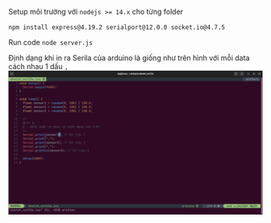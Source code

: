 Setup môi trường với `nodejs >= 14.x` cho từng folder
```
npm install express@4.19.2 serialport@12.0.0 socket.io@4.7.5
```
Run code `node server.js`

Định dạng khi in ra Serila của arduino là giống như trên hình với mỗi data cách nhau 1 dấu `,` 
![Arduino](https://github.com/DoanCongQui/Web_Sensor/blob/main/img/Arduino.png)
